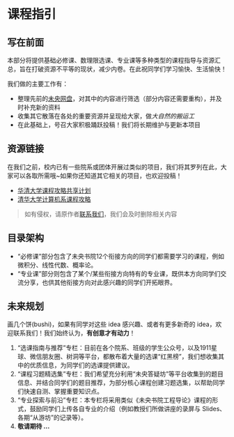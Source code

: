 # 课程指引

## 写在前面

本部分将提供基础必修课、数理限选课、专业课等多种类型的课程指导与资源汇总，旨在打破资源不平等的现状，减少内卷。在此祝同学们学习愉快、生活愉快！

我们做的主要工作有：

- 整理先前的[未央网盘](https://cloud.tsinghua.edu.cn/d/cc494ee97f884a3b9ffb/)，对其中的内容进行筛选（部分内容还需要重构），并及时补充新的资料
- 收集其它散落在各处的重要资源并呈现给大家，做*大自然的搬运工*
- 在此基础上，号召大家积极踊跃投稿！我们将长期维护与更新本项目
## 资源链接

在我们之前，校内已有一些院系或团体开展过类似的项目，我们将其罗列在此，大家可以各取所需哦~如果你还知道其它相关的项目，也欢迎投稿！

- [华清大学课程攻略共享计划](https://in.closed.social:9443/pastExam/)
- [清华大学计算机系课程攻略](https://github.com/PKUanonym/REKCARC-TSC-UHT)

> 如有侵权，请原作者[联系我们](mailto:shenzhiy21@mails.tsinghua.edu.cn)，我们会及时删除相关内容

## 目录架构

- “必修课”部分包含了未央书院12个衔接方向的同学们都需要学习的课程，例如微积分、线性代数、概率论。
- “专业课”部分则包含了某个/某些衔接方向特有的专业课，既供本方向同学们交流分享，也供其他衔接方向对此感兴趣的同学们开拓眼界。

## 未来规划

画几个饼(bushi)，如果有同学对这些 idea 感兴趣、或者有更多新奇的 idea，欢迎联系我们！我们始终认为，**有创意才有动力**！

1. “选课指南与推荐”专栏：目前在各个院系、班级的学生公众号，以及1911星球、微信朋友圈、树洞等平台，都散布着大量的选课“红黑榜”，我们想收集其中的优质信息，为同学们的选课提供建议。
2. “课程习题精选集”专栏：我们希望充分利用“未央答疑坊”等平台收集到的题目信息、并结合同学们的题目推荐，为部分核心课程创建习题选集，以帮助同学们快速自测、掌握重要知识点。
3. “专业探索与前沿”专栏：本专栏将采用类似《未央书院工程导论》课程的形式，鼓励同学们上传各自专业的介绍（例如教授们所做讲座的录屏与 Slides、各期“从游坊”的记录等）。
4. **敬请期待 ...**
